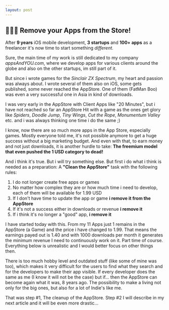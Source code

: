 ```yaml
---
layout: post
---
```


## 🧑🏻‍💻 Remove your Apps from the Store!

After **9 years** iOS mobile development, **3 startups** and **100+ apps** as a freelancer it's now time to start something *different*.

Sure, the main time of my work is still dedicated to my company *appsAndYOU.com*, where we develop apps for various clients around the globe and also on the other startups, im still part of it.

But since i wrote games for the *Sinclair ZX Spectrum*, my heart and passion was always about. I wrote several of them also on iOS, some gets published, some never reached the AppStore. One of them (FatMan Boo) was even a very successful one in Asia in kind of downloads.

I was very early in the AppStore with Client Apps like "20 Minutes", but i have not reached so far an AppStore Hit with a game as the ones get glory like *Spiders*, *Doodle Jump*, *Tiny Wings*, *Cut the Rope*, *Monumentum Valley* etc. and i was always thinking one time i do the same ;)

I know, now there are so much more apps in the App Store, especially games. Mostly everyone told me, it's not possible anymore to get a huge success without a big marketing budget. And even with that, to earn money and not just downloads, it is another hurdle to take: **The freemium model that even pushed the 1 USD category to dead!**

And i think it's true. But i will try something else. But first i do what i think is needed as a preparation: A **"Clean the AppStore"** task with the following rules:

1. I do not longer create free apps or games
2. No matter how complex they are or how much time i need to develop, each of them will be available for 1.99 USD
2. If I don't have time to update the app or game **i remove it from the AppStore**
3. If it's not a success either in downloads or revenue **i remove it**
4. If i think it's no longer a "good" app, **i remove it**

I have started today with this. From my 11 Apps just 1 remains in the AppStore (a Game) and the price i have changed to 1.99. That means the earnings payed out is 1.40 and with 1000 downloads per month it generates the minimum revenue I need to continuously work on it. Part time of course. Everything below is unrealistic and I would better focus on other things then.

There is too much hobby level and outdated stuff (like some of mine was too), which makes it very difficult for the users to find what they search and for the developers to make their app visible.
If every developer does the same as me (I know it will not be the case) but if... then the AppStore can become again what it was, 8 years ago. The possibility to make a living not only for the big ones, but also for a lot of Indie's like me.

That was step #1, The cleanup of the AppStore.
Step #2 I will describe in my next article and it will be even more drastic...
